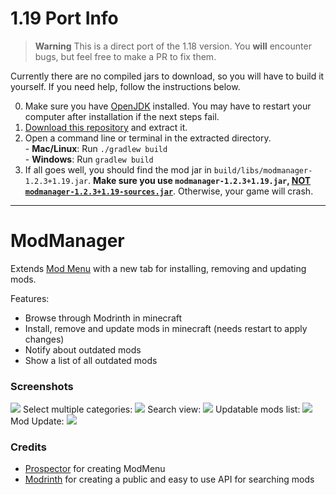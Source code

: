 # **1.19 Port Info**

> **Warning**
> This is a direct port of the 1.18 version. You __will__ encounter bugs, but feel free to make a PR to fix them.

Currently there are no compiled jars to download, so you will have to build it yourself. If you need help, follow the instructions below.

0. Make sure you have [OpenJDK](https://adoptium.net/) installed. You may have to restart your computer after installation if the next steps fail.
1. [Download this repository](https://github.com/naturecodevoid/ModManager-1.19/archive/refs/heads/1.19.zip) and extract it.
2. Open a command line or terminal in the extracted directory.<br />- **Mac/Linux**: Run `./gradlew build`<br />- **Windows**: Run `gradlew build`
3. If all goes well, you should find the mod jar in `build/libs/modmanager-1.2.3+1.19.jar`. **Make sure you use `modmanager-1.2.3+1.19.jar`, <span style="text-decoration: underline">NOT `modmanager-1.2.3+1.19-sources.jar`</span>**. Otherwise, your game will crash.

---

# ModManager

Extends [Mod Menu](https://github.com/TerraformersMC/ModMenu) with a new tab for installing,
removing and updating mods.

Features:
* Browse through Modrinth in minecraft
* Install, remove and update mods in minecraft (needs restart to apply changes)
* Notify about outdated mods
* Show a list of all outdated mods

### Screenshots

![](screenshots/mod-overview.png)
Select multiple categories:
![](screenshots/categories.png)
Search view:
![](screenshots/search.png)
Updatable mods list:
![](screenshots/updatable-mods.png)
Mod Update:
![](screenshots/mod-update.png)

### Credits

- [Prospector](https://github.com/Prospector) for creating ModMenu
- [Modrinth](https://modrinth.com) for creating a public and easy to use API for searching mods
